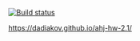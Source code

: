 [![Build status](https://ci.appveyor.com/api/projects/status/i5ur08mghjcjujeg?svg=true)](https://ci.appveyor.com/project/dadiakov/ahj-hw-2-1)

https://dadiakov.github.io/ahj-hw-2.1/
